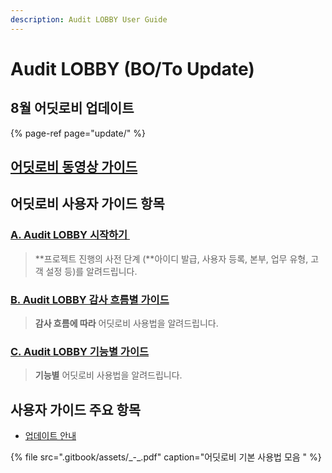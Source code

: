 ```yaml
---
description: Audit LOBBY User Guide
---
```


# Audit LOBBY \(BO/To Update\)

## 8월 어딧로비 업데이트

{% page-ref page="update/" %}

## [어딧로비 동영상 가이드 ](youtube.md)

## 어딧로비 사용자 가이드 항목

### [A. Audit LOBBY 시작하기 ​](undefined-2/setup/)

> **프로젝트 진행의 사전 단계 \(**아이디 발급, 사용자 등록, 본부, 업무 유형, 고객 설정 등\)를 알려드립니다.

### ​[B. Audit LOBBY 감사 흐름별 가이드​](undefined-2/guide-by-scenario/) <a id="b-audit-lobby"></a>

> **감사 흐름에 따라** 어딧로비 사용법을 알려드립니다.

### ​[C. Audit LOBBY 기능별 가이드​](undefined-2/guide-by-function/) <a id="c-audit-lobby"></a>

> **기능별** 어딧로비 사용법을 알려드립니다.

## 사용자 가이드 주요 항목

* [업데이트 안내](update/)

{% file src=".gitbook/assets/\_-\_.pdf" caption="어딧로비 기본 사용법 모음 " %}

